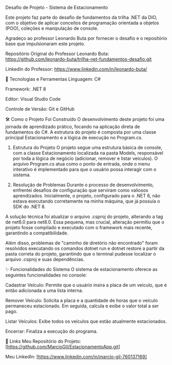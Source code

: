 Desafio de Projeto - Sistema de Estacionamento

Este projeto faz parte do desafio de fundamentos da trilha .NET da DIO, com o objetivo de aplicar conceitos de programação orientada a objetos (POO), coleções e manipulação de console.

Agradeço ao professor Leonardo Buta por fornecer o desafio e o repositório base que impulsionaram este projeto.

Repositório Original do Professor Leonardo Buta: https://github.com/leonardo-buta/trilha-net-fundamentos-desafio.git

LinkedIn do Professor: https://www.linkedin.com/in/leonardo-buta/

🚀 Tecnologias e Ferramentas
Linguagem: C#

Framework: .NET 8

Editor: Visual Studio Code

Controle de Versão: Git e GitHub

🛠️ Como o Projeto Foi Construído
O desenvolvimento deste projeto foi uma jornada de aprendizado prático, focando na aplicação direta de fundamentos do C#. A estrutura do projeto é composta por uma classe principal Estacionamento e a lógica de execução no Program.cs.

1. Estrutura do Projeto
O projeto segue uma estrutura básica de console, com a classe Estacionamento localizada na pasta Models, responsável por toda a lógica de negócio (adicionar, remover e listar veículos). O arquivo Program.cs atua como o ponto de entrada, onde o menu interativo é implementado para que o usuário possa interagir com o sistema.

2. Resolução de Problemas
Durante o processo de desenvolvimento, enfrentei desafios de configuração que serviram como valiosos aprendizados. Inicialmente, o projeto, configurado para o .NET 6, não estava executando corretamente na minha máquina, que já possuía o SDK do .NET 8.

A solução técnica foi atualizar o arquivo .csproj do projeto, alterando a tag <TargetFramework> de net6.0 para net8.0. Essa pequena, mas crucial, alteração permitiu que o projeto fosse compilado e executado com o framework mais recente, garantindo a compatibilidade.

Além disso, problemas de "caminho de diretório não encontrado" foram resolvidos executando os comandos dotnet run e dotnet restore a partir da pasta correta do projeto, garantindo que o terminal pudesse localizar o arquivo .csproj e suas dependências.

✨ Funcionalidades do Sistema
O sistema de estacionamento oferece as seguintes funcionalidades no console:

Cadastrar Veículo: Permite que o usuário insira a placa de um veículo, que é então adicionada a uma lista interna.

Remover Veículo: Solicita a placa e a quantidade de horas que o veículo permaneceu estacionado. Em seguida, calcula e exibe o valor total a ser pago.

Listar Veículos: Exibe todos os veículos que estão atualmente estacionados.

Encerrar: Finaliza a execução do programa.

🔗 Links
Meu Repositório do Projeto: [https://github.com/MarcioGil/EstacionamentoApp.git]

Meu LinkedIn: [https://www.linkedin.com/in/marcio-gil-760137169]